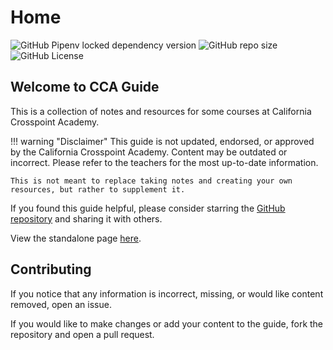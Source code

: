 # Home

![GitHub Pipenv locked dependency version](https://img.shields.io/github/pipenv/locked/dependency-version/twangodev/cca/mkdocs)
![GitHub repo size](https://img.shields.io/github/repo-size/twangodev/cca)
![GitHub License](https://img.shields.io/github/license/twangodev/cca)

##  Welcome to CCA Guide

This is a collection of notes and resources for some courses at California Crosspoint Academy.

!!! warning "Disclaimer"
    This guide is not updated, endorsed, or approved by the California Crosspoint Academy. Content may be outdated or incorrect. 
    Please refer to the teachers for the most up-to-date information.

    This is not meant to replace taking notes and creating your own resources, but rather to supplement it.

If you found this guide helpful, please consider starring the [GitHub repository](https://github.com/twangodev/cca) and sharing it with others.

View the standalone page [here](https://cca.twango.dev/print_page.html).

## Contributing
If you notice that any information is incorrect, missing, or would like content removed, open an issue.

If you would like to make changes or add your content to the guide, fork the repository and open a pull request.
